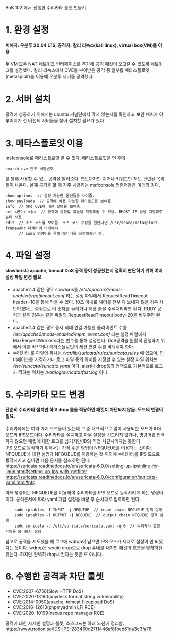 BoB 10기에서 진행한 수리카타 룰셋 만들기.

# 1. 환경 설정
#### 피해자: 우분투 20.04 LTS, 공격자: 칼리 리눅스(kali linux), virtual box(VM)를 이용
두 VM 모두 NAT 네트워크 인터페이스를 추가해 공격 패킷이 오고갈 수 있도록 네트워크를 설정했다.
칼리 리눅스에서 CVE를 부여받은 공격 중 일부를 메타스플로잇(metasploit)을 이용해 우분투 서버를 공격했다.

# 2. 서버 설치
공격에 성공하기 위해서는 ubuntu 커널단에서 막지 않는지를 확인하고 보안 패치가 이루어지기 전 버전의 서버들을 찾아 설치할 필요가 있다.

# 3. 메타스플로잇 이용
msfconsole로 메타스플로잇 열 수 있다. 메타스플로잇을 연 후에

    search cve:연도-식별번호
 

를 통해 사용할 수 있는 공격을 알려준다. 연도까지만 치거나 키워드만 쳐도 관련된 목록들이 나온다.
실제 공격을 할 때 자주 사용하는 msfconsole 명령어들은 아래와 같다.

    show options  // 설정 가능한 옵션들을 보여줌.
    show payloads  // 공격에 이용 가능한 페이로드를 보여줌.
    info  // 해당 CVE에 대한 설명을 보여줌.
    set <변수> <값>  // 공격에 설정할 값들을 지정해줄 수 있음. RHOST IP 등을 지정해주는데 사용.
    edit  // 소스 코드를 보여줌. 소스 코드 수정을 원한다면 /usr/share/metasploit-framewokr 디렉터리 아래에서
          // sudo 명령어를 통해 에디터를 실행해줘야 함.


# 4. 파일 설정
#### slowloris나 apache, tomcat DoS 공격 등이 성공했는지 정확히 판단하기 위해 여러 설정 파일 변경 필요
* apache2.4 같은 경우 slowloris를 _/etc/apache2/mods-enabled/reqtimeout.conf_ 라는 설정 파일에서 RequestReadTimeout header=10을 통해 막을 수 있다. 10초 이내로 헤더를 전부 다 보내지 않을 경우 차단하겠다는 설정으로 이 숫자를 늘리거나 해당 줄을 주석처리하면 된다. RUDY 공격과 같은 경우는 같은 파일의 RequestReadTimeout body=20을 바꿔주면 된다.
* apache2.4 같은 경우 동시 최대 연결 가능한 클라이언트 수를 _/etc/apache2/mods-enabled/mpm_event.conf_ 라는 설정 파일에서 MaxRequestWorkers라는 변수를 통해 설정한다. DoS공격을 원활히 진행하기 위해서 이를 바꾸거나 메타스플로잇의 세션 연결 수를 바꿔줘야 한다.
* 수리카타 룰 파일의 위치는 _/var/lib/suricata/rules/suricata.rules_ 에 있으며, 인터페이스를 지정하거나 로그 파일 등의 위치를 지정할 수 있는 설정 파일 위치는 _/etc/suricata/suricata.yaml_ 이다. alert나 drop등의 정책으로 기본적으로 로그가 찍히는 위치는 _/var/log/suricata/fast.log_ 이다.

# 5. 수리카타 모드 변경
#### 단순히 수리카타 설치만 하고 drop 룰을 적용하면 패킷이 차단되지 않음. 모드의 변경이 필요.
수리카타에는 여러 가지 모드들이 있는데 그 중 대표적으로 많이 사용되는 모드가 IDS모드와 IPS모드이다. 수리카타를 설치하고 아무 설정을 건드리지 않거나, 명령어를 입력하지 않으면 패킷에 대한 로그를 남기지만(IDS) 직접 차단시키지는 못한다.  
IPS 모드로 동작하기 위해서는 가장 쉬운 방법이 NFQUEUE를 이용하는 것이다. NFQUEUE에 대한 설명과 NFQUEUE를 이용하는 것 이외에 수리카타를 IPS 모드로 동작시키고 싶다면 다음 문서를 참조하면 된다. <https://suricata.readthedocs.io/en/suricata-6.0.0/setting-up-ipsinline-for-linux.html#setting-up-ips-with-netfilter> </br>
<https://suricata.readthedocs.io/en/suricata-6.0.0/configuration/suricata-yaml.html#nfq>  
  
아래 명령어는 NFQUEUE를 이용하여 수리카타를 IPS 모드로 동작시키게 하는 명령어이다. 공식문서에 따라 yaml 파일 설정을 바꾼 후 순서대로 입력하면 된다.

        sudo iptables -I INPUT -j NFQUEUE  // input chain NFQUEUE 정책 실행
        sudo iptables -I OUTPUT -j NFQUEUE  // output chain NFQUEUE 정책 실행
        sudo suricata -c /etc/suricata/suricata.yaml -q 0  // 수리카타 설정 파일을 불러와서 실행
        
참고로 공격을 시도했을 때 로그에 wdrop이 남으면 IPS 모드가 제대로 설정이 안 되었다는 뜻이다. wdrop은 would drop으로 drop 흉내를 내지만 패킷의 흐름을 방해하진 않는다. 하지만 완벽히 drop시킨다는 뜻은 또 아니다.
        
# 6. 수행한 공격과 차단 룰셋
* CVE:2007-6750(Slow HTTP DoS)
* CVE:2020-13160(anydesk format string vulnerability)
* CVE:2014-0050(apache, tomcat fileupload DoS)
* CVE:2018-12613(phpmyadmin LFI RCE)
* CVE:2020-10199(nexus repo manager RCE)

공격에 대한 자세한 설명과 룰셋, 소스코드는 아래 노션에 정리함.  
<https://www.notion.so/IDS-IPS-283460d27f1446af8fbeb61da3e3fa76>    
